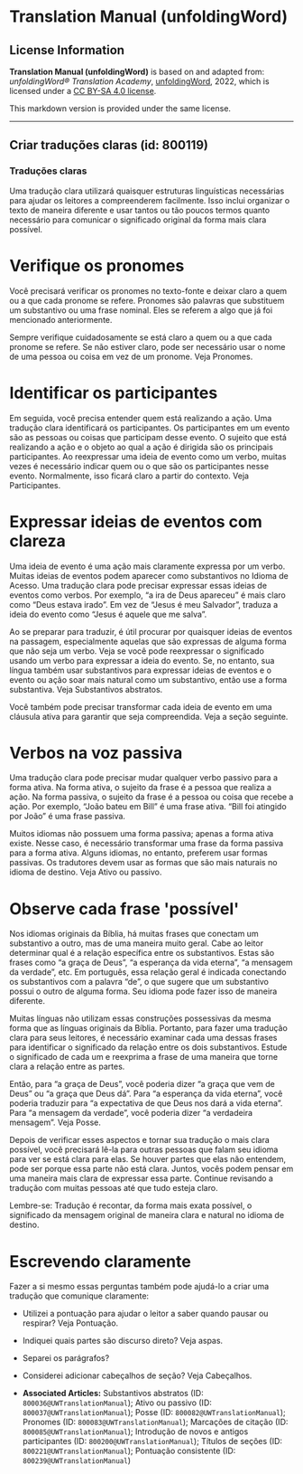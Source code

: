 # Translation Manual (unfoldingWord)

## License Information

**Translation Manual (unfoldingWord)** is based on and adapted from: _unfoldingWord® Translation Academy_, [unfoldingWord](https://unfoldingword.org/utw), 2022, which is licensed under a [CC BY-SA 4.0 license](https://creativecommons.org/licenses/by-sa/4.0/legalcode.en).

This markdown version is provided under the same license.



--------------------------------

## Criar traduções claras (id: 800119)

### Traduções claras

Uma tradução clara utilizará quaisquer estruturas linguísticas necessárias para ajudar os leitores a compreenderem facilmente. Isso inclui organizar o texto de maneira diferente e usar tantos ou tão poucos termos quanto necessário para comunicar o significado original da forma mais clara possível.

Verifique os pronomes
=====================

Você precisará verificar os pronomes no texto\-fonte e deixar claro a quem ou a que cada pronome se refere. Pronomes são palavras que substituem um substantivo ou uma frase nominal. Eles se referem a algo que já foi mencionado anteriormente.

Sempre verifique cuidadosamente se está claro a quem ou a que cada pronome se refere. Se não estiver claro, pode ser necessário usar o nome de uma pessoa ou coisa em vez de um pronome. Veja Pronomes.

Identificar os participantes
============================

Em seguida, você precisa entender quem está realizando a ação. Uma tradução clara identificará os participantes. Os participantes em um evento são as pessoas ou coisas que participam desse evento. O sujeito que está realizando a ação e o objeto ao qual a ação é dirigida são os principais participantes. Ao reexpressar uma ideia de evento como um verbo, muitas vezes é necessário indicar quem ou o que são os participantes nesse evento. Normalmente, isso ficará claro a partir do contexto. Veja Participantes.

Expressar ideias de eventos com clareza
=======================================

Uma ideia de evento é uma ação mais claramente expressa por um verbo. Muitas ideias de eventos podem aparecer como substantivos no Idioma de Acesso. Uma tradução clara pode precisar expressar essas ideias de eventos como verbos. Por exemplo, “a ira de Deus apareceu” é mais claro como “Deus estava irado”. Em vez de “Jesus é meu Salvador”, traduza a ideia do evento como “Jesus é aquele que me salva”.

Ao se preparar para traduzir, é útil procurar por quaisquer ideias de eventos na passagem, especialmente aquelas que são expressas de alguma forma que não seja um verbo. Veja se você pode reexpressar o significado usando um verbo para expressar a ideia do evento. Se, no entanto, sua língua também usar substantivos para expressar ideias de eventos e o evento ou ação soar mais natural como um substantivo, então use a forma substantiva. Veja Substantivos abstratos.

Você também pode precisar transformar cada ideia de evento em uma cláusula ativa para garantir que seja compreendida. Veja a seção seguinte.

Verbos na voz passiva
=====================

Uma tradução clara pode precisar mudar qualquer verbo passivo para a forma ativa. Na forma ativa, o sujeito da frase é a pessoa que realiza a ação. Na forma passiva, o sujeito da frase é a pessoa ou coisa que recebe a ação. Por exemplo, “João bateu em Bill” é uma frase ativa. “Bill foi atingido por João” é uma frase passiva.

Muitos idiomas não possuem uma forma passiva; apenas a forma ativa existe. Nesse caso, é necessário transformar uma frase da forma passiva para a forma ativa. Alguns idiomas, no entanto, preferem usar formas passivas. Os tradutores devem usar as formas que são mais naturais no idioma de destino. Veja Ativo ou passivo.

Observe cada frase 'possível'
=============================

Nos idiomas originais da Bíblia, há muitas frases que conectam um substantivo a outro, mas de uma maneira muito geral. Cabe ao leitor determinar qual é a relação específica entre os substantivos. Estas são frases como “a graça de Deus”, “a esperança da vida eterna”, “a mensagem da verdade”, etc. Em português, essa relação geral é indicada conectando os substantivos com a palavra “de”, o que sugere que um substantivo possui o outro de alguma forma. Seu idioma pode fazer isso de maneira diferente.

Muitas línguas não utilizam essas construções possessivas da mesma forma que as línguas originais da Bíblia. Portanto, para fazer uma tradução clara para seus leitores, é necessário examinar cada uma dessas frases para identificar o significado da relação entre os dois substantivos. Estude o significado de cada um e reexprima a frase de uma maneira que torne clara a relação entre as partes.

Então, para “a graça de Deus”, você poderia dizer “a graça que vem de Deus” ou “a graça que Deus dá”. Para “a esperança da vida eterna”, você poderia traduzir para “a expectativa de que Deus nos dará a vida eterna”. Para “a mensagem da verdade”, você poderia dizer “a verdadeira mensagem”. Veja Posse.

Depois de verificar esses aspectos e tornar sua tradução o mais clara possível, você precisará lê\-la para outras pessoas que falam seu idioma para ver se está clara para elas. Se houver partes que elas não entendem, pode ser porque essa parte não está clara. Juntos, vocês podem pensar em uma maneira mais clara de expressar essa parte. Continue revisando a tradução com muitas pessoas até que tudo esteja claro.

Lembre\-se: Tradução é recontar, da forma mais exata possível, o significado da mensagem original de maneira clara e natural no idioma de destino.

Escrevendo claramente
=====================

Fazer a si mesmo essas perguntas também pode ajudá\-lo a criar uma tradução que comunique claramente:

* Utilizei a pontuação para ajudar o leitor a saber quando pausar ou respirar? Veja Pontuação.
* Indiquei quais partes são discurso direto? Veja aspas.
* Separei os parágrafos?
* Considerei adicionar cabeçalhos de seção? Veja Cabeçalhos.

* **Associated Articles:** Substantivos abstratos (ID: `800036@UWTranslationManual`); Ativo ou passivo (ID: `800037@UWTranslationManual`); Posse (ID: `800082@UWTranslationManual`); Pronomes (ID: `800083@UWTranslationManual`); Marcações de citação (ID: `800085@UWTranslationManual`); Introdução de novos e antigos participantes (ID: `800200@UWTranslationManual`); Títulos de seções (ID: `800221@UWTranslationManual`); Pontuação consistente (ID: `800239@UWTranslationManual`)

